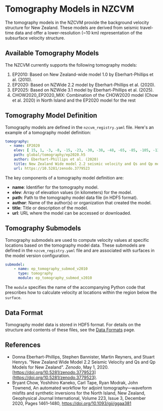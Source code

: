 # Tomography Models in NZCVM

The tomography models in the NZCVM provide the background velocity structure for New Zealand. These models are derived from seismic travel-time data and offer a lower-resolution (~10 km) representation of the subsurface velocity structure.

## Available Tomography Models

The NZCVM currently supports the following tomography models:

1. EP2010: Based on New Zealand-wide model 1.0 by Eberhart-Phillips et al. (2010).
2. EP2020: Based on NZWide 2.2 model by Eberhart-Phillips et al. (2020). 
3. EP2025: Based on NZWide 3.1 model by Eberhart-Phillips et al. (2025).
4. CHOW2020_EP2020_MIX: Combination of the CHOW2020 model (Chow et al. 2020) in North Island and the EP2020 model for the rest

## Tomography Model Definition

Tomography models are defined in the `nzcvm_registry.yaml` file. Here's an example of a tomography model definition:

```yaml
tomography:
  - name: EP2020
    elev: [ 15, 1, -3, -8, -15, -23, -30, -38, -48, -65, -85, -105, -130, -155, -185, -225, -275, -370, -620, -750 ]
    path: global/tomography/ep2020.h5
    author: Eberhart-Phillips et al. (2020)
    title: New Zealand Wide model 2.2 seismic velocity and Qs and Qp models for New Zealand
    url: https://10.5281/zenodo.3779523
```

The key components of a tomography model definition are:

- **name**: Identifier for the tomography model.
- **elev**: Array of elevation values (in kilometers) for the model.
- **path**: Path to the tomography model data file (in HDF5 format).
- **author**: Name of the author(s) or organization that created the model.
- **title**: Title or description of the model.
- **url**: URL where the model can be accessed or downloaded.


## Tomography Submodels

Tomography submodels are used to compute velocity values at specific locations based on the tomography model data. These submodels are defined in the `nzcvm_registry.yaml` file and are associated with surfaces in the model version configuration.

```yaml
submodel:
    - name: ep_tomography_submod_v2010
      type: tomography
      module: ep_tomography_submod_v2010
```

The `module` specifies the name of the accompanying Python code that prescribes how to calculate velocity at locations within the region below the `surface`.


## Data Format

Tomography model data is stored in HDF5 format. For details on the structure and contents of these files, see the [Data Formats](DataFormats.md) page.

## References

[//]: # (- Donna Eberhart-Phillips, Martin Reyners, Stephen Bannister, Mark Chadwick, Susan Ellis; Establishing a Versatile 3-D Seismic Velocity Model for New Zealand. *Seismological Research Letters* 2010; 81 &#40;6&#41;: 992–1000. doi: [https://doi.org/10.1785/gssrl.81.6.992]&#40;https://doi.org/10.1785/gssrl.81.6.992&#41;.)
- Donna Eberhart-Phillips, Stephen Bannister, Martin Reyners, and Stuart Henrys. "New Zealand Wide Model 2.2 Seismic Velocity and Qs and Qp Models for New Zealand". *Zenodo*, May 1, 2020. [https://doi.org/10.5281/zenodo.3779523](https://doi.org/10.5281/zenodo.3779523).
- Bryant Chow, Yoshihiro Kaneko, Carl Tape, Ryan Modrak, John Townend, An automated workflow for adjoint tomography—waveform misfits and synthetic inversions for the North Island, New Zealand, Geophysical Journal International, Volume 223, Issue 3, December 2020, Pages 1461–1480, https://doi.org/10.1093/gji/ggaa381
